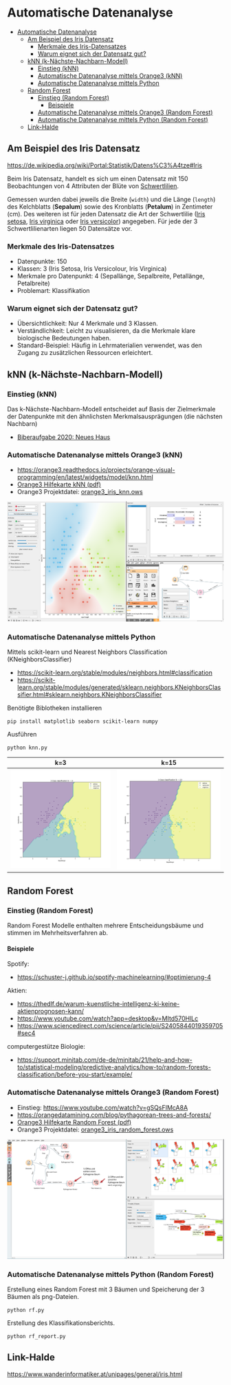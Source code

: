 # Automatische Datenanalyse

- [Automatische Datenanalyse](#automatische-datenanalyse)
  - [Am Beispiel des Iris Datensatz](#am-beispiel-des-iris-datensatz)
    - [Merkmale des Iris-Datensatzes](#merkmale-des-iris-datensatzes)
    - [Warum eignet sich der Datensatz gut?](#warum-eignet-sich-der-datensatz-gut)
  - [kNN (k-Nächste-Nachbarn-Modell)](#knn-k-nächste-nachbarn-modell)
    - [Einstieg (kNN)](#einstieg-knn)
    - [Automatische Datenanalyse mittels Orange3 (kNN)](#automatische-datenanalyse-mittels-orange3-knn)
    - [Automatische Datenanalyse mittels Python](#automatische-datenanalyse-mittels-python)
  - [Random Forest](#random-forest)
    - [Einstieg (Random Forest)](#einstieg-random-forest)
      - [Beispiele](#beispiele)
    - [Automatische Datenanalyse mittels Orange3 (Random Forest)](#automatische-datenanalyse-mittels-orange3-random-forest)
    - [Automatische Datenanalyse mittels Python (Random Forest)](#automatische-datenanalyse-mittels-python-random-forest)
  - [Link-Halde](#link-halde)

## Am Beispiel des Iris Datensatz

<https://de.wikipedia.org/wiki/Portal:Statistik/Datens%C3%A4tze#Iris>

Beim Iris Datensatz, handelt es sich um einen Datensatz mit 150 Beobachtungen
von 4 Attributen der Blüte von [Schwertlilien](https://de.wikipedia.org/wiki/Schwertlilien).

Gemessen wurden dabei jeweils die Breite (`width`) und die Länge (`length`) des
Kelchblatts (**Sepalum**) sowie des Kronblatts (**Petalum**) in Zentimeter (cm). Des
weiteren ist für jeden Datensatz die Art der Schwertlilie ([Iris setosa](https://de.wikipedia.org/wiki/Borsten-Schwertlilie), [Iris
virginica](https://en.wikipedia.org/wiki/Iris_virginica) oder [Iris versicolor](https://de.wikipedia.org/wiki/Verschiedenfarbige_Schwertlilie)) angegeben. Für jede der 3 Schwertlilienarten liegen 50
Datensätze vor.

### Merkmale des Iris-Datensatzes

- Datenpunkte: 150
- Klassen: 3 (Iris Setosa, Iris Versicolour, Iris Virginica)
- Merkmale pro Datenpunkt: 4 (Sepallänge, Sepalbreite, Petallänge, Petalbreite)
- Problemart: Klassifikation

### Warum eignet sich der Datensatz gut?

- Übersichtlichkeit: Nur 4 Merkmale und 3 Klassen.
- Verständlichkeit: Leicht zu visualisieren, da die Merkmale klare biologische Bedeutungen haben.
- Standard-Beispiel: Häufig in Lehrmaterialien verwendet, was den Zugang zu zusätzlichen Ressourcen erleichtert.

## kNN (k-Nächste-Nachbarn-Modell)

### Einstieg (kNN)

Das k-Nächste-Nachbarn-Modell entscheidet auf Basis der Zielmerkmale der
Datenpunkte mit den ähnlichsten Merkmalsausprägungen (die nächsten Nachbarn)

- [Biberaufgabe 2020: Neues Haus](neues_haus.pdf)

### Automatische Datenanalyse mittels Orange3 (kNN)

- <https://orange3.readthedocs.io/projects/orange-visual-programming/en/latest/widgets/model/knn.html>
- [Orange3 Hilfekarte kNN (pdf)](orange3_hilfekarte_knn.pdf)
- Orange3 Projektdatei: [orange3_iris_knn.ows](orange3_iris_knn.ows)

![Automatische Datenanalyse mittels Orange3 und kNN](orange3_iris_knn.png)

### Automatische Datenanalyse mittels Python

Mittels scikit-learn und Nearest Neighbors Classification (KNeighborsClassifier)

- <https://scikit-learn.org/stable/modules/neighbors.html#classification>
- <https://scikit-learn.org/stable/modules/generated/sklearn.neighbors.KNeighborsClassifier.html#sklearn.neighbors.KNeighborsClassifier>

Benötigte Biblotheken installieren

```shell
pip install matplotlib seaborn scikit-learn numpy
```

Ausführen

```python
python knn.py
```

k=3             |  k=15
:-------------------------:|:-------------------------:
![Automatische Datenanalyse mittels Python und kNN: K=3 ](knn_3.png) | ![Automatische Datenanalyse mittels Python und kNN: K=15 ](knn_15.png)

## Random Forest

### Einstieg (Random Forest)

Random Forest Modelle enthalten mehrere Entscheidungsbäume und stimmen im
Mehrheitsverfahren ab.

#### Beispiele

Spotify:

- <https://schuster-j.github.io/spotify-machinelearning/#optimierung-4>

Aktien:

- <https://thedlf.de/warum-kuenstliche-intelligenz-ki-keine-aktienprognosen-kann/>
- <https://www.youtube.com/watch?app=desktop&v=MItd570HlLc>
- <https://www.sciencedirect.com/science/article/pii/S2405844019359705#sec4>

computergestütze Biologie:

- <https://support.minitab.com/de-de/minitab/21/help-and-how-to/statistical-modeling/predictive-analytics/how-to/random-forests-classification/before-you-start/example/>

### Automatische Datenanalyse mittels Orange3 (Random Forest)

- Einstieg: <https://www.youtube.com/watch?v=gSQsFIMcA8A>
- <https://orangedatamining.com/blog/pythagorean-trees-and-forests/>
- [Orange3 Hilfekarte Random Forest (pdf)](orange3_hilfekarte_random_forest.pdf)
- Orange3 Projektdatei: [orange3_iris_random_forest.ows](orange3_iris_random_forest.ows)

![Automatische Datenanalyse mittels Orange3 und Random Forest](orange3_iris_random_forest.png)

### Automatische Datenanalyse mittels Python (Random Forest)

Erstellung eines Random Forest mit 3 Bäumen und Speicherung der 3 Bäumen als png-Dateien.

```shell
python rf.py
```

Erstellung des Klassifikationsberichts.

```shell
python rf_report.py
```

## Link-Halde

<https://www.wanderinformatiker.at/unipages/general/iris.html>
